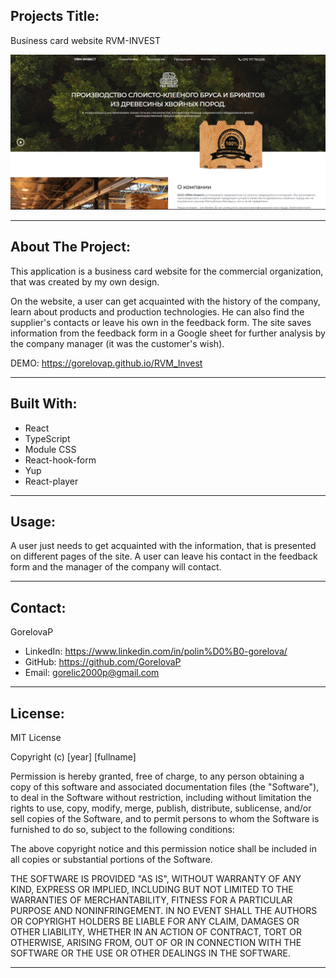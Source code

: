 ## Projects Title:

Business card website RVM-INVEST

![RVM-INVEST](src/assets/appearance.png)

<hr/>

## About The Project:

This application is a business card website for the commercial organization, that was created by my own design.

On the website, a user can get acquainted with the history of the company, learn about products and production technologies. He can also find the supplier's contacts or leave his own in the feedback form.
The site saves information from the feedback form in a Google sheet for further analysis by the company manager (it was the customer's wish).

DEMO: https://gorelovap.github.io/RVM_Invest

<hr/>

## Built With:

- React
- TypeScript
- Module CSS
- React-hook-form
- Yup
- React-player

<hr/>

## Usage:

A user just needs to get acquainted with the information,
that is presented on different pages of the site.
A user can leave his contact in the feedback form and the manager of the company will contact.

<hr/>

## Contact:

GorelovaP

- LinkedIn: https://www.linkedin.com/in/polin%D0%B0-gorelova/
- GitHub: https://github.com/GorelovaP
- Email: gorelic2000p@gmail.com
<hr/>

## License:

MIT License

Copyright (c) [year] [fullname]

Permission is hereby granted, free of charge, to any person obtaining a copy
of this software and associated documentation files (the "Software"), to deal
in the Software without restriction, including without limitation the rights
to use, copy, modify, merge, publish, distribute, sublicense, and/or sell
copies of the Software, and to permit persons to whom the Software is
furnished to do so, subject to the following conditions:

The above copyright notice and this permission notice shall be included in all
copies or substantial portions of the Software.

THE SOFTWARE IS PROVIDED "AS IS", WITHOUT WARRANTY OF ANY KIND, EXPRESS OR
IMPLIED, INCLUDING BUT NOT LIMITED TO THE WARRANTIES OF MERCHANTABILITY,
FITNESS FOR A PARTICULAR PURPOSE AND NONINFRINGEMENT. IN NO EVENT SHALL THE
AUTHORS OR COPYRIGHT HOLDERS BE LIABLE FOR ANY CLAIM, DAMAGES OR OTHER
LIABILITY, WHETHER IN AN ACTION OF CONTRACT, TORT OR OTHERWISE, ARISING FROM,
OUT OF OR IN CONNECTION WITH THE SOFTWARE OR THE USE OR OTHER DEALINGS IN THE
SOFTWARE.

<hr/>
